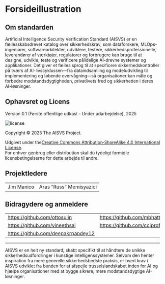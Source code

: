 # Forsideillustration

## Om standarden

Artificial Intelligence Security Verification Standard (AISVS) er en fællesskabsdrevet katalog over sikkerhedskrav, som dataforskere, MLOps-ingeniører, softwarearkitekter, udviklere, testere, sikkerhedsprofessionelle, leverandører af værktøjer, regulatorer og forbrugere kan bruge til at designe, udvikle, teste og verificere pålidelige AI-drevne systemer og applikationer. Det giver et fælles sprog til at specificere sikkerhedskontroller på tværs af AI-livscyklussen—fra dataindsamling og modeludvikling til implementering og løbende overvågning—så organisationer kan måle og forbedre modstandsdygtigheden, privatlivets fred og sikkerheden i deres AI-løsninger.

## Ophavsret og Licens

Version 0.1 (Første offentlige udkast - Under udarbejdelse), 2025  

![license](../images/license.png)

Copyright © 2025 The AISVS Project.  

Udgivet under the[Creative Commons Attribution‑ShareAlike 4.0 International License](https://creativecommons.org/licenses/by-sa/4.0/).  
For enhver genbrug eller distribution skal du tydeligt formidle licensbetingelserne for dette arbejde til andre.

## Projektledere

|            |                         |
| ---------- | ----------------------- |
| Jim Manico | Aras “Russ” Memisyazici |

## Bidragydere og anmeldere

|                                    |                             |
| ---------------------------------- | --------------------------- |
| https://github.com/ottosulin       | https://github.com/mbhatt1  |
| https://github.com/vineethsai      | https://github.com/cciprofm |
| https://github.com/deepakrpandey12 |                             |

---

AISVS er en helt ny standard, skabt specifikt til at håndtere de unikke sikkerhedsudfordringer i kunstige intelligenssystemer. Selvom den henter inspiration fra mere generelle sikkerhedsbedste praksis, er hvert krav i AISVS udviklet fra bunden for at afspejle trusselslandskabet inden for AI og hjælpe organisationer med at bygge sikrere, mere modstandsdygtige AI-løsninger.

